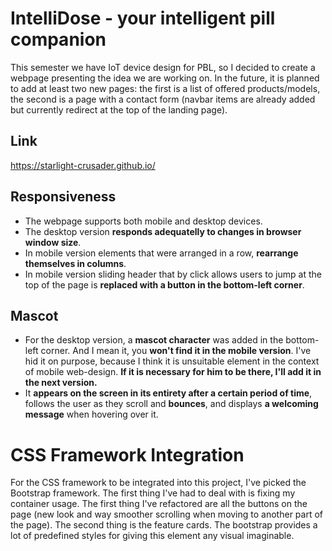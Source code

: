 # IntelliDose - your intelligent pill companion

This semester we have IoT device design for PBL, so I decided to create a webpage presenting the idea we are working on. In the future, it is planned to add at least two new pages: the first is a list of offered products/models, the second is a page with a contact form (navbar items are already added but currently redirect at the top of the landing page).

## Link

https://starlight-crusader.github.io/

## Responsiveness

* The webpage supports both mobile and desktop devices.<br>
* The desktop version <b>responds adequatelly to changes in browser window size</b>.<br>
* In mobile version elements that were arranged in a row, <b>rearrange themselves in columns</b>.<br>
* In mobile version sliding header that by click allows users to jump at the top of the page is <b>replaced with a button in the bottom-left corner</b>.

## Mascot

* For the desktop version, a <b>mascot character</b> was added in the bottom-left corner. And I mean it, you <b>won't find it in the mobile version</b>. I've hid it on purpose, because I think it is unsuitable element in the context of mobile web-design. <b>If it is necessary for him to be there, I'll add it in the next version.</b>
* It <b>appears on the screen in its entirety after a certain period of time</b>, follows the user as they scroll and <b>bounces</b>, and displays <b>a welcoming message</b> when hovering over it.

# CSS Framework Integration

For the CSS framework to be integrated into this project, I've picked the Bootstrap framework. The first thing I've had to deal with is fixing my container usage. The first thing I've refactored are all the buttons on the page (new look and way smoother scrolling when moving to another part of the page). The second thing is the feature cards. The bootstrap provides a lot of predefined styles for giving this element any visual imaginable.